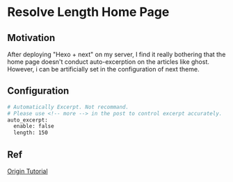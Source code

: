 # Resolve Length Home Page
## Motivation
After deploying "Hexo + next" on my server, I find it really bothering that the home page doesn't conduct auto-excerption on the articles like ghost. However, i can be artificially set in the configuration of next theme. 
## Configuration
```bash
# Automatically Excerpt. Not recommand.
# Please use <!-- more --> in the post to control excerpt accurately.
auto_excerpt:
  enable: false
  length: 150
```

## Ref
[Origin Tutorial](https://www.jianshu.com/p/393d067dba8d)
